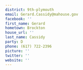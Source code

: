 ```yaml
---
district: 9th-plymouth
email: Gerard.Cassidy@mahouse.gov
facebook: ''
first_name: Gerard
hometown: Brockton
house_url: ''
last_name: Cassidy
party: D
phone: (617) 722-2396
picture: ''
twitter: ''
website: ''
---
```

